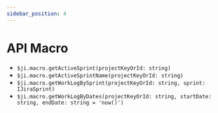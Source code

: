 ```yaml
---
sidebar_position: 4
---
```

# API Macro

- `$ji.macro.getActiveSprint(projectKeyOrId: string)`
- `$ji.macro.getActiveSprintName(projectKeyOrId: string)`
- `$ji.macro.getWorkLogBySprint(projectKeyOrId: string, sprint: IJiraSprint)`
- `$ji.macro.getWorkLogByDates(projectKeyOrId: string, startDate: string, endDate: string = 'now()')`
